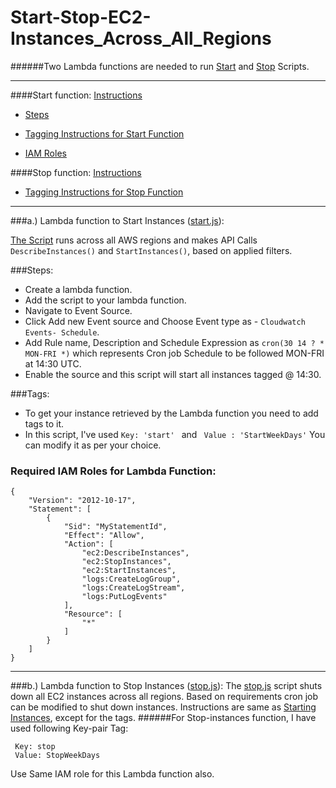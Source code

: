 # Start-Stop-EC2-Instances_Across_All_Regions

######Two Lambda functions are needed to run [Start](start.js) and [Stop](stop.js) Scripts.
_______________________________________________________________________________________________________________________________________
####Start function:  [Instructions](https://github.com/jparasha/Start-Stop-EC2-Instances_Across_All_Regions/blob/master/README.md#alambda-function-to-start-instances-startjs)
  -  [Steps](https://github.com/jparasha/Start-Stop-EC2-Instances_Across_All_Regions/blob/master/README.md#steps)
  
  -  [Tagging Instructions for Start Function](https://github.com/jparasha/Start-Stop-EC2-Instances_Across_All_Regions/blob/master/README.md#tags)
  -  [IAM Roles](https://github.com/jparasha/Start-Stop-EC2-Instances_Across_All_Regions/blob/master/README.md#required-iam-roles-for-lambda-function)
  
####Stop function: [ Instructions](https://github.com/jparasha/Start-Stop-EC2-Instances_Across_All_Regions/blob/master/README.md#b-lambda-function-to-stop-instances-stopjs)

  -  [Tagging Instructions for Stop Function](https://github.com/jparasha/Start-Stop-EC2-Instances_Across_All_Regions/blob/master/README.md#for-stop-instances-i-have-used-following-key-pair-tag)


_______________________________________________________________________________________________________________________________________

###a.)  Lambda function to Start Instances ([start.js](start.js)):
  
 [The Script](start.js) runs across all AWS regions and makes API Calls
  `DescribeInstances()`  and   `StartInstances()`, based on applied filters.
  
###Steps:

*   Create a lambda function.
*   Add the script to your lambda function.
*   Navigate to Event Source.
*   Click Add new Event source and Choose Event type as - `Cloudwatch Events- Schedule`.
*   Add Rule name, Description and Schedule Expression as `cron(30 14 ? * MON-FRI *)` which represents Cron job Schedule to be followed MON-FRI at 14:30 UTC.
*   Enable the source and this script will start all instances tagged @ 14:30.

###Tags:
* To get your instance retrieved by the Lambda function you need to add tags to it.
* In this script, I've used ```Key: 'start' ``` and ``` Value : 'StartWeekDays'```
  You can modify it as per your choice.

### Required IAM Roles for Lambda Function:
```
{
    "Version": "2012-10-17",
    "Statement": [
        {
            "Sid": "MyStatementId",
            "Effect": "Allow",
            "Action": [
                "ec2:DescribeInstances",
                "ec2:StopInstances",
                "ec2:StartInstances",
                "logs:CreateLogGroup",
                "logs:CreateLogStream",
                "logs:PutLogEvents"
            ],
            "Resource": [
                "*"
            ]
        }
    ]
}
```
_______________________________________________________________________________________________________________________________________
###b.) Lambda function to Stop Instances ([stop.js](stop.js)):
  The [stop.js](stop.js) script shuts down all EC2 instances across all regions.
  Based on requirements cron job can be modified to shut down instances.
  Instructions are same as [Starting Instances](https://github.com/jparasha/Start-Stop-EC2-Instances_Across_All_Regions#alambda-function-to-start-instances-startjs), 
  except for the tags.
######For Stop-instances function, I have used following Key-pair Tag:

     Key: stop 
     Value: StopWeekDays
     
  Use Same IAM role for this Lambda function also.


